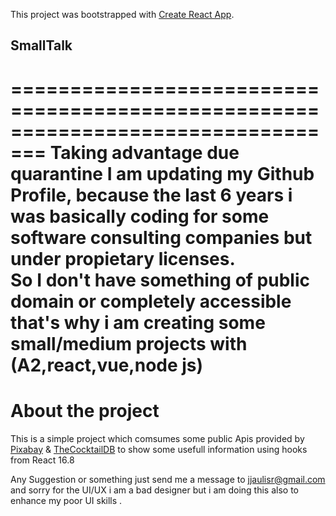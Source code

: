 This project was bootstrapped with [Create React App](https://github.com/facebook/create-react-app).

## SmallTalk
=================================================================================
Taking advantage due quarantine I am updating my Github Profile, because the last 6 years i was basically coding for some software consulting companies but under **propietary** licenses.  
So I don't have something of public domain or completely accessible that's why i am creating some small/medium projects with (A2,react,vue,node js)
=================================================================================


# About the project

This is a simple project which comsumes some public Apis provided by 
[Pixabay](https://pixabay.com/api/docs/) & [TheCocktailDB](https://www.thecocktaildb.com/api.php) 
to show some usefull information using hooks from React 16.8 

Any Suggestion or something just send me a message to jjaulisr@gmail.com and sorry for the UI/UX i am a bad designer but i am doing this also to enhance my poor UI skills .



